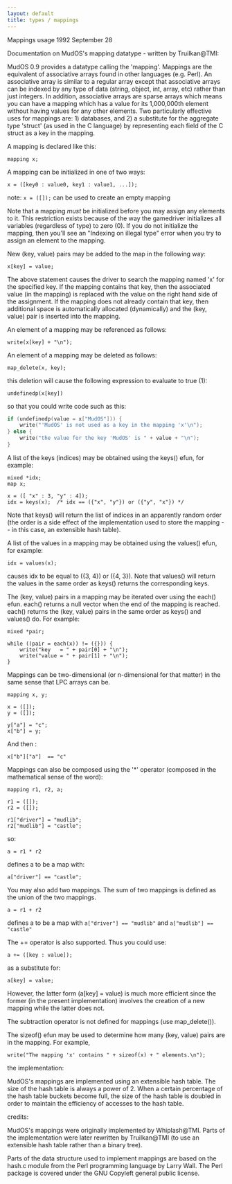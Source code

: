 ```yaml
---
layout: default
title: types / mappings
---
```


Mappings usage 1992 September 28

Documentation on MudOS's mapping datatype - written by Truilkan@TMI:

MudOS 0.9 provides a datatype calling the 'mapping'. Mappings are
the equivalent of associative arrays found in other languages (e.g. Perl).
An associative array is similar to a regular array except that associative
arrays can be indexed by any type of data (string, object, int, array, etc)
rather than just integers. In addition, associative arrays are sparse arrays
which means you can have a mapping which has a value for its 1,000,000th
element without having values for any other elements. Two particularly
effective uses for mappings are: 1) databases, and 2) a substitute for the
aggregate type 'struct' (as used in the C language) by representing each
field of the C struct as a key in the mapping.

A mapping is declared like this:

    mapping x;

A mapping can be initialized in one of two ways:

    x = ([key0 : value0, key1 : value1, ...]);

note: `x = ([]);` can be used to create an empty mapping

Note that a mapping _must_ be initialized before you may assign any elements
to it. This restriction exists because of the way the gamedriver
initializes all variables (regardless of type) to zero (0). If you do not
initialize the mapping, then you'll see an "Indexing on illegal type" error
when you try to assign an element to the mapping.

New (key, value) pairs may be added to the map in the following way:

    x[key] = value;

The above statement causes the driver to search the mapping named 'x' for the
specified key. If the mapping contains that key, then the associated value
(in the mapping) is replaced with the value on the right hand side of the
assignment. If the mapping does not already contain that key, then
additional space is automatically allocated (dynamically) and the
(key, value) pair is inserted into the mapping.

An element of a mapping may be referenced as follows:

    write(x[key] + "\n");

An element of a mapping may be deleted as follows:

    map_delete(x, key);

this deletion will cause the following expression to evaluate to true (1):

    undefinedp(x[key])

so that you could write code such as this:

```c
if (undefinedp(value = x["MudOS"])) {
    write("'MudOS' is not used as a key in the mapping 'x'\n");
} else {
    write("the value for the key 'MudOS' is " + value + "\n");
}
```

A list of the keys (indices) may be obtained using the keys() efun, for
example:

    mixed *idx;
    map x;

    x = ([ "x" : 3, "y" : 4]);
    idx = keys(x);  /* idx == ({"x", "y"}) or ({"y", "x"}) */

Note that keys() will return the list of indices in an apparently random
order (the order is a side effect of the implementation used to store
the mapping -- in this case, an extensible hash table).

A list of the values in a mapping may be obtained using the values()
efun, for example:

    idx = values(x);

causes idx to be equal to ({3, 4}) or ({4, 3}). Note that values() will
return the values in the same order as keys() returns the corresponding
keys.

The (key, value) pairs in a mapping may be iterated over using the each()
efun. each() returns a null vector when the end of the mapping is reached.
each() returns the (key, value) pairs in the same order as keys() and values()
do. For example:

    mixed *pair;

    while ((pair = each(x)) != ({})) {
        write("key   = " + pair[0] + "\n");
        write("value = " + pair[1] + "\n");
    }

Mappings can be two-dimensional (or n-dimensional for that matter) in the same
sense that LPC arrays can be.

    mapping x, y;

    x = ([]);
    y = ([]);

    y["a"] = "c";
    x["b"] = y;

And then :

    x["b"]["a"]  == "c"

Mappings can also be composed using the '*' operator (composed in the
mathematical sense of the word):

    mapping r1, r2, a;

    r1 = ([]);
    r2 = ([]);

    r1["driver"] = "mudlib";
    r2["mudlib"] = "castle";

so:

    a = r1 * r2

defines a to be a map with:

    a["driver"] == "castle";

You may also add two mappings. The sum of two mappings is defined
as the union of the two mappings.

    a = r1 + r2

defines a to be a map with `a["driver"] == "mudlib"` and
`a["mudlib"] == "castle"`

The += operator is also supported. Thus you could use:

    a += ([key : value]);

as a substitute for:

    a[key] = value;

However, the latter form (a[key] = value) is much more efficient since
the former (in the present implementation) involves the creation of a new
mapping while the latter does not.

The subtraction operator is not defined for mappings (use map_delete()).

The sizeof() efun may be used to determine how many (key, value) pairs
are in the mapping. For example,

    write("The mapping 'x' contains " + sizeof(x) + " elements.\n");

the implementation:

MudOS's mappings are implemented using an extensible hash table. The
size of the hash table is always a power of 2. When a certain percentage
of the hash table buckets become full, the size of the hash table is
doubled in order to maintain the efficiency of accesses to the hash
table.

credits:

MudOS's mappings were originally implemented by Whiplash@TMI. Parts of
the implementation were later rewritten by Truilkan@TMI (to use an
extensible hash table rather than a binary tree).

Parts of the data structure used to implement mappings are based on
the hash.c module from the Perl programming language by Larry Wall.
The Perl package is covered under the GNU Copyleft general public license.
